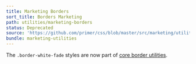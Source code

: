 ```yaml
---
title: Marketing Borders
sort_title: Borders Marketing
path: utilities/marketing-borders
status: Deprecated
source: 'https://github.com/primer/css/blob/master/src/marketing/utilities/borders.scss'
bundle: marketing-utilities
---
```


The `.border-white-fade` styles are now part of [core border utilities](/css/utilities/borders#border-colors).
